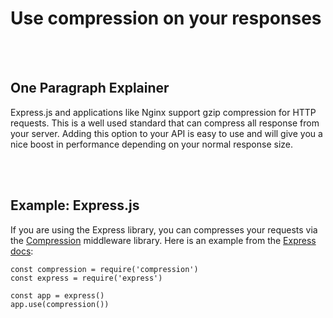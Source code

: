# Use compression on your responses

<br/><br/>

## One Paragraph Explainer

Express.js and applications like Nginx support gzip compression for HTTP requests. This is a well used standard that can compress all response from your server. Adding this option to your API is easy to use and will give you a nice boost in performance depending on your normal response size.

<br/><br/>

## Example: Express.js

If you are using the Express library, you can compresses your requests via the [Compression](https://github.com/expressjs/compression) middleware library. Here is an example from the [Express docs](https://expressjs.com/en/advanced/best-practice-performance.html#use-gzip-compression):

```
const compression = require('compression')
const express = require('express')

const app = express()
app.use(compression())
```